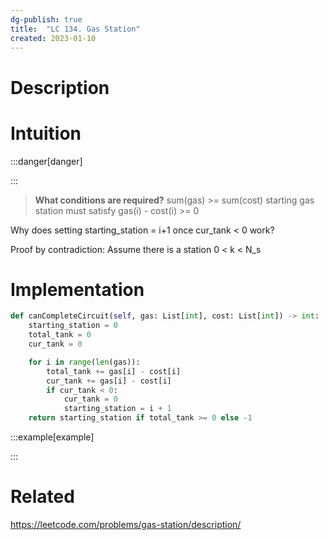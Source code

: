 ```yaml
---
dg-publish: true
title:  "LC 134. Gas Station"
created: 2023-01-10
---
```



# Description


# Intuition

:::danger[danger] 


:::
>**What conditions are required?**
>sum(gas) >= sum(cost)
>starting gas station must satisfy gas(i) - cost(i) >= 0

Why does setting starting_station = i+1 once cur_tank < 0 work?

Proof by contradiction:
Assume there is a station 0 < k < N_s


# Implementation
```python
def canCompleteCircuit(self, gas: List[int], cost: List[int]) -> int:
	starting_station = 0
	total_tank = 0
	cur_tank = 0

	for i in range(len(gas)):
		total_tank += gas[i] - cost[i]
		cur_tank += gas[i] - cost[i]
		if cur_tank < 0:
			cur_tank = 0
			starting_station = i + 1
	return starting_station if total_tank >= 0 else -1
```

:::example[example] 


:::


# Related
https://leetcode.com/problems/gas-station/description/